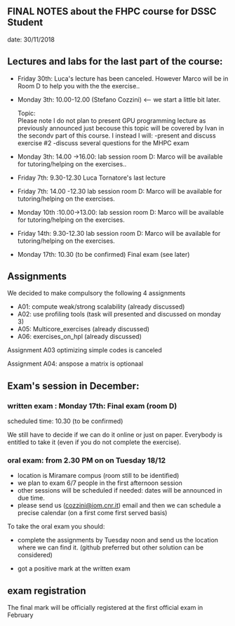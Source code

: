 ## FINAL NOTES about the FHPC course for DSSC Student

date: 30/11/2018


## Lectures and labs  for the last part of the course:

- Friday 30th:  Luca's lecture has been canceled. 
   However Marco will be in Room D to help you with the the exercise..

- Monday 3th: 10.00-12.00 (Stefano Cozzini) <-- we start a little bit later.

  Topic:  
  Please note I  do not plan to present GPU programming lecture as previously announced just becouse this topic will be covered by 
  Ivan in the secondv part of this course. 
  I instead I will:
    -present and discuss exercise #2 
    -discuss several questions for the MHPC exam
    
- Monday 3th: 14.00 ->16.00: lab session room D: Marco will be available for tutoring/helping on the exercises..

- Friday 7th: 9.30-12.30 Luca Tornatore's last lecture

- Friday 7th: 14.00 -12.30 lab session room D: Marco will be available for tutoring/helping on the exercises.

- Monday 10th :10.00->13.00: lab session room D: Marco will be available for tutoring/helping on the exercises.

- Friday 14th: 9.30-12.30 lab session room D: Marco will be available for tutoring/helping on the exercises.
 
- Monday 17th: 10.30 (to be confirmed) Final exam (see later)

## Assignments

We decided to make compulsory the following 4 assignments

- A01: compute weak/strong scalability (already discussed)
- A02: use profiling tools (task will presented and  discussed on monday 3)
- A05: Multicore_exercises (already discussed)
- A06: exercises_on_hpl    (already discussed)


Assignment A03  optimizing simple codes is canceled

Assignment A04: anspose a matrix is optionaal


## Exam's session in December:

### written exam : Monday 17th:  Final exam (room D)

 scheduled time: 10.30 (to be confirmed)

 We still have to decide if we can do it online or just on paper.
 Everybody is entitled to take it (even if you do not complete the exercise).


### oral exam: from 2.30 PM on on Tuesday 18/12 
  - location is  Miramare compus (room still to be identified) 
  - we plan to exam 6/7 people in the first afternoon session
  - other sessions will be scheduled if needed: dates will be announced in due time. 
  - please send us (cozzini@iom.cnr.it) email and then  we can schedule a precise calendar (on a first come first served basis)
  
To take the oral exam you should:

 - complete the assignments by Tuesday noon and send us the location where we can find it. (github preferred but other solution can be considered)

  - got a positive mark at the written exam


##  exam registration

The final mark will be officially registered at the first official exam in February
